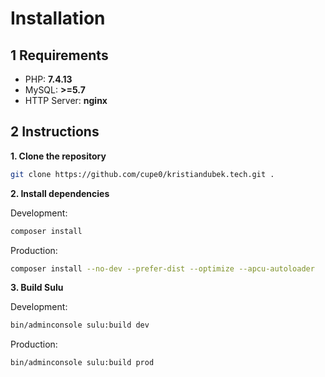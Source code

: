 # Installation

## 1 Requirements

 - PHP: **7.4.13**
 - MySQL: **>=5.7**
 - HTTP Server: **nginx**


## 2 Instructions

**1. Clone the repository**

```bash
git clone https://github.com/cupe0/kristiandubek.tech.git .
```

**2. Install dependencies**

Development:

```bash
composer install
```

Production:

```bash
composer install --no-dev --prefer-dist --optimize --apcu-autoloader
```

**3. Build Sulu**

Development:

```bash
bin/adminconsole sulu:build dev
```

Production:

```bash
bin/adminconsole sulu:build prod
```
